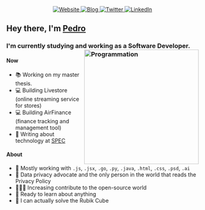 <p align="center">
    <a href="https://pmatarodrigues.com/" target="_blank">
    <img src="https://img.shields.io/badge/website-%123456.svg?&style=for-the-badge&logo=Website&logoColor=white&color=071A2C" alt="Website"/>
  </a>
  <a href="https://blog.pmatarodrigues.com/" target="_blank">
    <img src="https://img.shields.io/badge/blog-%123456.svg?&style=for-the-badge&logo=blog&logoColor=white&color=071A2C" alt="Blog"/>
  </a>
  <a href="https://twitter.com/pmatarodrigues" target="_blank">
    <img src="https://img.shields.io/badge/twitter-%231DA1F2.svg?&style=for-the-badge&logo=twitter&logoColor=white&color=071A2C" alt="Twitter"/>
  </a>
  <a href="https://www.linkedin.com/in/pmatarodrigues" target="_blank">
    <img src="https://img.shields.io/badge/linkedin-%230077B5.svg?&style=for-the-badge&logo=linkedin&logoColor=white&color=071A2C" alt="LinkedIn"/>
  </a>
</p>


## Hey there, I'm [Pedro](https://pmatarodrigues.com/)
### I'm currently studying and working as a Software Developer.  <img align="right" src="https://user-images.githubusercontent.com/37421912/119211505-7a0fe200-baaa-11eb-847e-d56f793ed1b5.gif" alt="Programmation" width="300" />


#### Now
- 📚 Working on my master thesis.
- 💻 Building Livestore (online streaming service for stores)
- 💻 Building AirFinance (finance tracking and management tool)
- 📝 Writing about technology at [SPEC](https://bespec.pt)

#### About
- 🧰 Mostly working with `.js`, `.jsx`, `.go`, `.py`, `.java`, `.html`, `.css`, `.psd`, `.ai`
- 👀 Data privacy advocate and the only person in the world that reads the Privacy Policy
- 🧑‍🤝‍🧑 Increasing contribute to the open-source world
- 🧠 Ready to learn about anything
- 🤯 I can actually solve the Rubik Cube
